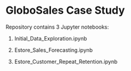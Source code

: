 # GloboSales Case Study

 Repository contains 3 Jupyter notebooks:

 1) Initial_Data_Exploration.ipynb

 2) Estore_Sales_Forecasting.ipynb

 3) Estore_Customer_Repeat_Retention.ipynb
